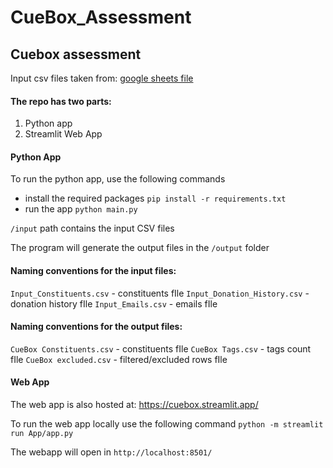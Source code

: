 # CueBox_Assessment


## Cuebox assessment 

Input csv files taken from: [google sheets file](https://docs.google.com/spreadsheets/d/1JO-oZ64DNJUQdsZwa0pwVNM29m0_-7fp8kb7wFG1jas/edit?gid=1098870409#gid=1098870409)

#### The repo has two parts:

 1. Python app
 2. Streamlit Web App

#### Python App

To run the python app, use the following commands

 - install the required packages
   `pip install -r requirements.txt` 
 - run the app
 `python main.py`

`/input`  path contains the input CSV files
   
The program will generate the output files in the `/output` folder

    
   #### Naming conventions for the input files:
   `Input_Constituents.csv` - constituents fIle
  `Input_Donation_History.csv` - donation history fIle
`Input_Emails.csv` - emails fIle

   #### Naming conventions for the output files:
   `CueBox Constituents.csv` - constituents fIle
  `CueBox Tags.csv` - tags count fIle
`CueBox excluded.csv` - filtered/excluded rows fIle

#### Web App
The web app is also hosted at: https://cuebox.streamlit.app/

To run the web app locally use the following command
`python -m streamlit run App/app.py `

The webapp will open in `http://localhost:8501/`

